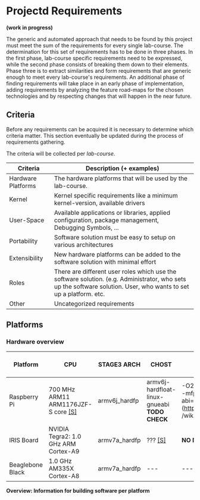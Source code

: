 # Projectd Requirements 
**(work in progress)**

The generic and automated approach that needs to be found
by this project must meet the sum of the requirements for
every single lab-course. The determination for this set of
requirements has to be done in three phases.  In the first
phase, lab-course specific requirements need to be
expressed, while the second phase consists of breaking
them down to their elements. Phase three is to extract
similarities and form requirements that are generic enough
to meet every lab-course's requirements. An additional
phase of finding requirements will take place in an early
phase of implementation, adding requirements by analyzing
the feature road-maps for the chosen technologies and by
respecting changes that will happen in the near future.


## Criteria
Before any requirements can be acquired it is necessary to
determine which criteria matter. This section eventually
be updated during the process of requirements gathering.

The criteria will be collected per *lab-course*.

Criteria | Description (+ examples) 
--- | --- 
Hardware Platforms | The hardware platforms that will be used by the lab-course. 
Kernel | Kernel specific requirements like a minimum kernel-version, available drivers
User-Space | Available applications or libraries, applied configuration, package management, Debugging Symbols, ...
Portability | Software solution must be easy to setup on various architectures 
Extensibility | New hardware platforms can be added to the software solution with minimal effort 
Roles | There are different user roles which use the software solution. (e.g. Administrator, who sets up the software solution. User, who wants to set up a platform. etc. 
Other | Uncategorized requirements

## Platforms
### Hardware overview
Platform | CPU | STAGE3 ARCH | CHOST | CFLAGS | qemu-arm cpu model
--- | --- | --- | --- | --- | ---
Raspberry Pi |  700 MHz ARM11 ARM1176JZF-S core [[S]](http://elinux.org/RPi_Hardware)  | armv6j_hardfp |  armv6j-hardfloat-linux-gnueabi **TODO CHECK** | -O2 -march=armv6j -mfpu=vfp -mfloat-abi=hard [[S]](http://wiki.gentoo.org /wiki/Raspberry_Pi) | arm1176
IRIS Board | NVIDIA Tegra2: 1.0 GHz ARM Cortex-A9 | armv7a_hardfp | ??? [[S]](http://dev.gentoo.org/~armin76/arm/tegra2/install.xml) | **NO NEON SUPPORT** | ---
Beaglebone Black | 1.0 GHz AM335X Cortex-A8 | armv7a_hardfp |  --- | --- | ---
__Overview: Information for building software per platform__
